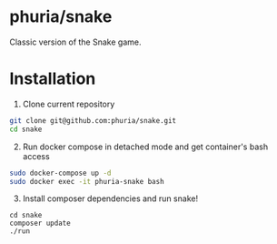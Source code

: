 # phuria/snake
Classic version of the Snake game.

# Installation 

1. Clone current repository

```bash
git clone git@github.com:phuria/snake.git
cd snake
```

2. Run docker compose in detached mode and get container's bash access

```bash
sudo docker-compose up -d
sudo docker exec -it phuria-snake bash 
```

3. Install composer dependencies and run snake!

```
cd snake
composer update
./run
```
